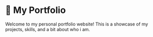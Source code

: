 # 💼 My Portfolio

Welcome to my personal portfolio website! This is a showcase of my projects, skills, and a bit about who i am.

